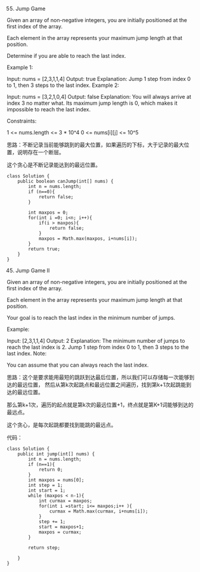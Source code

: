 55. Jump Game

Given an array of non-negative integers, you are initially positioned at the first index of the array.

Each element in the array represents your maximum jump length at that position.

Determine if you are able to reach the last index.

 

Example 1:

Input: nums = [2,3,1,1,4]
Output: true
Explanation: Jump 1 step from index 0 to 1, then 3 steps to the last index.
Example 2:

Input: nums = [3,2,1,0,4]
Output: false
Explanation: You will always arrive at index 3 no matter what. Its maximum jump length is 0, which makes it impossible to reach the last index.
 

Constraints:

1 <= nums.length <= 3 * 10^4
0 <= nums[i][j] <= 10^5

思路：不断记录当前能够跳到的最大位置，如果遍历的下标，大于记录的最大位置，说明存在一个断层。

这个贪心是不断记录能达到的最远位置。


```
class Solution {
    public boolean canJump(int[] nums) {
        int n = nums.length;
        if (n==0){
            return false;
        }
        
        int maxpos = 0;
        for(int i =0; i<n; i++){
            if(i > maxpos){
                return false;
            }
            maxpos = Math.max(maxpos, i+nums[i]);
        }
        return true;
    }
}
```



45. Jump Game II

Given an array of non-negative integers, you are initially positioned at the first index of the array.

Each element in the array represents your maximum jump length at that position.

Your goal is to reach the last index in the minimum number of jumps.

Example:

Input: [2,3,1,1,4]
Output: 2
Explanation: The minimum number of jumps to reach the last index is 2.
    Jump 1 step from index 0 to 1, then 3 steps to the last index.
Note:

You can assume that you can always reach the last index.

思路：这个是要求能用最短的跳跃到达最后位置，所以我们可以存储每一次能够到达的最远位置，
然后从第k次起跳点和最远位置之间遍历，找到第k+1次起跳能到达的最远位置。

那么第k+1次，遍历的起点就是第k次的最远位置+1，终点就是第K+1词能够到达的最远点。

这个贪心，是每次起跳都要找到能跳的最远点。

代码：
```
class Solution {
    public int jump(int[] nums) {
        int n = nums.length;
        if (n==1){
            return 0;
        }
        int maxpos = nums[0];
        int step = 1;
        int start = 1;
        while (maxpos < n-1){
            int curmax = maxpos;
            for(int i =start; i<= maxpos;i++ ){
                curmax = Math.max(curmax, i+nums[i]);
            }
            step += 1;
            start = maxpos+1;
            maxpos = curmax;
        }
            
        return step;
            
    }
}
```
